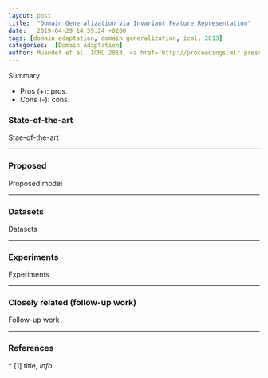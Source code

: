 ```yaml
---
layout: post
title:  "Domain Generalization via Invariant Feature Representation"
date:   2019-04-29 14:59:24 +0200
tags: [domain adaptation, domain generalization, icml, 2013]
categories:  [Domain Adaptation]
author: Muandet et al, ICML 2013, <a href='http://proceedings.mlr.press/v28/muandet13.pdf' target='_blank'>[link]</a>
---
```




<div class="summary">
Summary
<ul>
<li><span class="procons">Pros (+):</span> pros.</li>
<li><span class="procons">Cons (-):</span> cons.</li>
</ul>
</div>


<h3 class="section sota"> State-of-the-art </h3>
Stae-of-the-art

---

<h3 class="section proposed"> Proposed </h3>

Proposed model


---

<h3 class="section dataset"> Datasets </h3>

Datasets


---

<h3 class="section experiments"> Experiments </h3>

Experiments

---

<h3 class="section followup">Closely related (follow-up work)</h3>

Follow-up work

---

<h3 class="section references"> References </h3>
* <span class="citations">[1]</span> title, <i>info</i>
